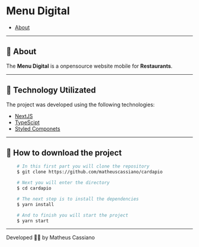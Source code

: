 # Menu Digital
- [About](#-about)
---
## 📝 About
The **Menu Digital** is a onpensource website mobile for **Restaurants**. 

---
## 🚀 Technology Utilizated
The project was developed using the following technologies:

- [NextJS](https://www.w3schools.com/html/)
- [TypeScipt](https://www.w3schools.com/css/)
- [Styled Componets](https://www.javascript.com/)
---
## 📁 How to download the project
```bash
    # In this first part you will clone the repository
    $ git clone https://github.com/matheuscassiano/cardapio

    # Next you will enter the directory
    $ cd cardapio

    # The next step is to install the dependencies
    $ yarn install

    # And to finish you will start the project
    $ yarn start

```
---
Developed 👩‍💻 by Matheus Cassiano
